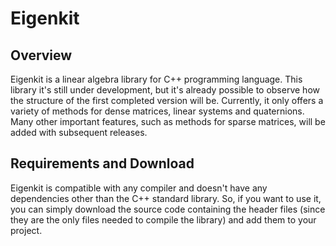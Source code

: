 # Eigenkit

## Overview

Eigenkit is a linear algebra library for C++ programming language.
This library it's still under development, but it's already possible to observe how the structure of the first completed version will be. Currently, it only offers a variety of methods for dense matrices, linear systems and quaternions. Many other important features, such as methods for sparse matrices, will be added with subsequent releases.

## Requirements and Download

Eigenkit is compatible with any compiler and doesn't have any dependencies other than the C++ standard library.
So, if you want to use it, you can simply download the source code containing the header files (since they are the only files needed to compile the library) and add them to your project.
